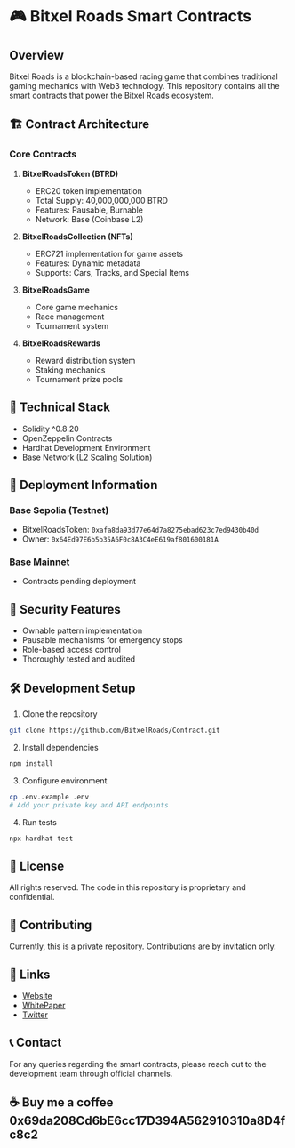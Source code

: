 # 🎮 Bitxel Roads Smart Contracts

## Overview
Bitxel Roads is a blockchain-based racing game that combines traditional gaming mechanics with Web3 technology. This repository contains all the smart contracts that power the Bitxel Roads ecosystem.

## 🏗 Contract Architecture

### Core Contracts
1. **BitxelRoadsToken (BTRD)**
   - ERC20 token implementation
   - Total Supply: 40,000,000,000 BTRD
   - Features: Pausable, Burnable
   - Network: Base (Coinbase L2)

2. **BitxelRoadsCollection (NFTs)**
   - ERC721 implementation for game assets
   - Features: Dynamic metadata
   - Supports: Cars, Tracks, and Special Items

3. **BitxelRoadsGame**
   - Core game mechanics
   - Race management
   - Tournament system

4. **BitxelRoadsRewards**
   - Reward distribution system
   - Staking mechanics
   - Tournament prize pools

## 🔧 Technical Stack
- Solidity ^0.8.20
- OpenZeppelin Contracts
- Hardhat Development Environment
- Base Network (L2 Scaling Solution)

## 🚀 Deployment Information

### Base Sepolia (Testnet)
- BitxelRoadsToken: `0xafa8da93d77e64d7a8275ebad623c7ed9430b40d`
- Owner: `0x64Ed97E6b5b35A6F0c8A3C4eE619af801600181A`

### Base Mainnet
- Contracts pending deployment

## 🔐 Security Features
- Ownable pattern implementation
- Pausable mechanisms for emergency stops
- Role-based access control
- Thoroughly tested and audited

## 🛠 Development Setup

1. Clone the repository
```bash
git clone https://github.com/BitxelRoads/Contract.git
```

2. Install dependencies
```bash
npm install
```

3. Configure environment
```bash
cp .env.example .env
# Add your private key and API endpoints
```

4. Run tests
```bash
npx hardhat test
```

## 📜 License
All rights reserved. The code in this repository is proprietary and confidential.

## 🤝 Contributing
Currently, this is a private repository. Contributions are by invitation only.

## 🔗 Links
- [Website](https://bitxelroads.xyz)
- [WhitePaper](https://bitxel-roads-trading-cards.gitbook.io/bitxel-roads-trading-cards/collection-concept)
- [Twitter](https://twitter.com/BitxelRoads)

## 📞 Contact
For any queries regarding the smart contracts, please reach out to the development team through official channels.

## ☕ Buy me a coffee 0x69da208Cd6bE6cc17D394A562910310a8D4fc8c2
